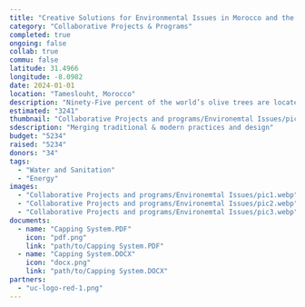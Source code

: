 ```yaml
---
title: "Creative Solutions for Environmental Issues in Morocco and the Mediterranean Region"
category: "Collaborative Projects & Programs"
completed: true
ongoing: false
collab: true
commu: false
latitude: 31.4966
longitude: -8.0982
date: 2024-01-01
location: "Tameslouht, Morocco"
description: "Ninety-Five percent of the world’s olive trees are located in the Mediterranean region. As a result, many municipalities suffer from finding a solution to the wastewater (OWW) produced by olive oil production. The Marrakech-Safi region has additional environmental challenges within the artisanal sector, particularly in Tameslouht. Due to its arid climate, wood is scarce, which forces potters to burn tires to power their kilns. When considering alternative designs for Tameslouht’s pottery sector it is important to consciously merge traditional with modern practice and design. The EnergyXchange case study was the cornerstone of the thesis and the starting point for the development of Tameslouht’s own waste-powered kiln project utilizing methane gas that uses OWW as a substrate for production and solid was  te for combustion."
estimated: "3241"
thumbnail: "Collaborative Projects and programs/Environemtal Issues/pic1.webp"
sdescription: "Merging traditional & modern practices and design"
budget: "5234"
raised: "5234"
donors: "34"
tags:
  - "Water and Sanitation"
  - "Energy"
images:
  - "Collaborative Projects and programs/Environemtal Issues/pic1.webp"
  - "Collaborative Projects and programs/Environemtal Issues/pic2.webp"
  - "Collaborative Projects and programs/Environemtal Issues/pic3.webp"
documents:
  - name: "Capping System.PDF"
    icon: "pdf.png"
    link: "path/to/Capping System.PDF"
  - name: "Capping System.DOCX"
    icon: "docx.png"
    link: "path/to/Capping System.DOCX"
partners:
  - "uc-logo-red-1.png"
---
```

